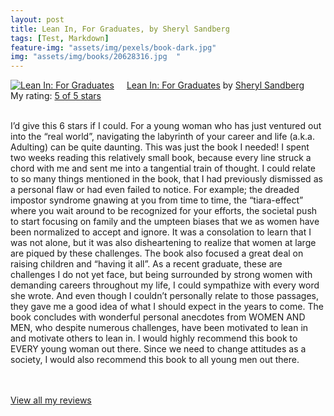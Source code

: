 ```yaml
---
layout: post
title: Lean In, For Graduates, by Sheryl Sandberg             
tags: [Test, Markdown]
feature-img: "assets/img/pexels/book-dark.jpg"             
img: "assets/img/books/20628316.jpg  "
---
```

             
<a href= "https://www.goodreads.com/book/show/20628316-lean-in" style= "float: left; padding-right: 20px"><img border="0" alt= "Lean In: For Graduates" src= "https://s.gr-assets.com/assets/nophoto/book/111x148-bcc042a9c91a29c1d680899eff700a03.png" /></a><a href="https://www.goodreads.com/book/show/20628316-lean-in">Lean In: For Graduates</a> by <a href="https://www.goodreads.com/author/show/5333595.Sheryl_Sandberg">Sheryl Sandberg</a><br/> My rating: <a href="https://www.goodreads.com/review/show/2296204117"> 5 of 5 stars</a><br /><br />


I’d give this 6 stars if I could. For a young woman who has just ventured out into the “real world”, navigating the labyrinth of your career and life (a.k.a. Adulting) can be quite daunting. This was just the book I needed! I spent two weeks reading this relatively small book, because every line struck a chord with me and sent me into a tangential train of thought. I could relate to so many things mentioned in the book, that I had previously dismissed as a personal flaw or had even failed to notice. For example; the dreaded impostor syndrome gnawing at you from time to time, the “tiara-effect” where you wait around to be recognized for your efforts, the societal push to start focusing on family and the umpteen biases that we as women have been normalized to accept and ignore. It was a consolation to learn that I was not alone, but it was also disheartening to realize that women at large are piqued by these challenges. The book also focused a great deal on raising children and “having it all”. As a recent graduate, these are challenges I do not yet face, but being surrounded by strong women with demanding careers throughout my life, I could sympathize with every word she wrote. And even though I couldn’t personally relate to those passages, they gave me a good idea of what I should expect in the years to come. The book concludes with wonderful personal anecdotes from WOMEN AND MEN, who despite numerous challenges, have been motivated to lean in and motivate others to lean in. I would highly recommend this book to EVERY young woman out there. Since we need to change attitudes as a society, I would also recommend this book to all young men out there.

<br/><br/><a href="https://www.goodreads.com/review/list/16616412-nandita-damaraju">View all my reviews</a>